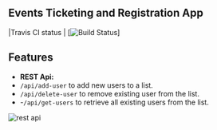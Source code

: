 ## Events Ticketing and Registration App 

|Travis CI status | [![Build Status](https://travis-ci.org/Ivankivu/Event-Ticketing.svg?branch=RestApi)]

## Features

* **REST Api:**
 * `/api/add-user`  to add new users to a list.
 * `/api/delete-user`  to remove existing user from the list.
 * -`/api/get-users`  to retrieve all existing users from the list.

![rest api](https://user-images.githubusercontent.com/23555378/45200777-194d0680-b27b-11e8-9b8a-28f59b63bfae.gif)

